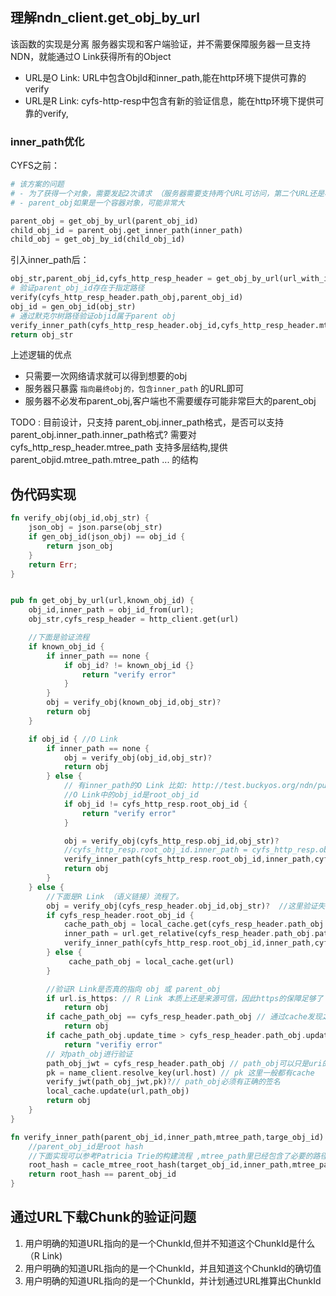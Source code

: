 ## 理解ndn_client.get_obj_by_url

该函数的实现是分离 服务器实现和客户端验证，并不需要保障服务器一旦支持NDN，就能通过O Link获得所有的Object
- URL是O Link: URL中包含ObjId和inner_path,能在http环境下提供可靠的verify
- URL是R Link: cyfs-http-resp中包含有新的验证信息，能在http环境下提供可靠的verify,

### inner_path优化

CYFS之前：

```python
# 该方案的问题
# - 为了获得一个对象，需要发起2次请求 （服务器需要支持两个URL可访问，第二个URL还是构造的）
# - parent_obj如果是一个容器对象，可能非常大

parent_obj = get_obj_by_url(parent_obj_id)
child_obj_id = parent_obj.get_inner_path(inner_path)
child_obj = get_obj_by_id(child_obj_id)
```

引入inner_path后：

```python
obj_str,parent_obj_id,cyfs_http_resp_header = get_obj_by_url(url_with_inner_path)
# 验证parent_obj_id存在于指定路径
verify(cyfs_http_resp_header.path_obj,parent_obj_id)
obj_id = gen_obj_id(obj_str)
# 通过默克尔树路径验证objid属于parent obj
verify_inner_path(cyfs_http_resp_header.obj_id,cyfs_http_resp_header.mtree_path,obj_id)
return obj_str
```
上述逻辑的优点
- 只需要一次网络请求就可以得到想要的obj
- 服务器只暴露 `指向最终obj的，包含inner_path` 的URL即可
- 服务器不必发布parent_obj,客户端也不需要缓存可能非常巨大的parent_obj

TODO : 目前设计，只支持 parent_obj.inner_path格式，是否可以支持parent_obj.inner_path.inner_path格式?
需要对cyfs_http_resp_header.mtree_path 支持多层结构,提供 parent_objid.mtree_path.mtree_path ... 的结构

## 伪代码实现

```rust
fn verify_obj(obj_id,obj_str) {
    json_obj = json.parse(obj_str)
    if gen_obj_id(json_obj) == obj_id {
        return json_obj
    }
    return Err;
}


pub fn get_obj_by_url(url,known_obj_id) {
    obj_id,inner_path = obj_id_from(url);
    obj_str,cyfs_resp_header = http_client.get(url)

    //下面是验证流程
    if known_obj_id {
        if inner_path == none {
            if obj_id? != known_obj_id {}
                return "verify error"
            }
        }
        obj = verify_obj(known_obj_id,obj_str)?
        return obj
    }

    if obj_id { //O Link 
        if inner_path == none {
            obj = verify_obj(obj_id,obj_str)?
            return obj
        } else {
            // 有inner_path的O Link 比如: http://test.buckyos.org/ndn/pub/$container_obj_id/pkgs/app_xxx/linux.tar.gz
            //O Link中的obj_id是root_obj_id
            if obj_id != cyfs_http_resp.root_obj_id {
                return "verify error"
            }

            obj = verify_obj(cyfs_http_resp.obj_id,obj_str)?
            //cyfs_http_resp.root_obj_id.inner_path = cyfs_http_resp.obj_id, 用cyfs_http_resp.mtree_path 证明
            verify_inner_path(cyfs_http_resp.root_obj_id,inner_path,cyfs_http_resp.mtree_path,cyfs_http_resp.obj_id)？
            return obj
        }
    } else {
        //下面是R Link （语义链接）流程了。
        obj = verify_obj(cyfs_resp_header.obj_id,obj_str)?  //这里验证失败就结束了
        if cyfs_resp_header.root_obj_id {
            cache_path_obj = local_cache.get(cyfs_resp_header.path_obj.path)
            inner_path = url.get_relative(cyfs_resp_header.path_obj.path)
            verify_inner_path(cyfs_http_resp.root_obj_id,inner_path,cyfs_http_resp.mtree_path,cyfs_http_resp.obj_id)？
        } else {
             cache_path_obj = local_cache.get(url)
        } 

        //验证R Link是否真的指向 obj 或 parent_obj
        if url.is_https: // R Link 本质上还是来源可信，因此https的保障足够了
            return obj
        if cache_path_obj == cyfs_resp_header.path_obj // 通过cache发现之前已经验证过了
            return obj
        if cache_path_obj.update_time > cyfs_resp_header.path_obj.update_time //这里潜在的依赖了客户端和服务器都有正确的时间
            return "verifiy error"
        // 对path_obj进行验证
        path_obj_jwt = cyfs_resp_header.path_obj // path_obj可以只是uri的一部分，此时url的剩下部分就是inner_path了
        pk = name_client.resolve_key(url.host) // pk 这里一般都有cache
        verify_jwt(path_obj_jwt,pk)?// path_obj必须有正确的签名
        local_cache.update(url,path_obj)
        return obj
    }
}

fn verify_inner_path(parent_obj_id,inner_path,mtree_path,targe_obj_id) {
    //parent_obj_id是root hash
    //下面实现可以参考Patricia Trie的构建流程 ,mtree_path里已经包含了必要的路径hash信息
    root_hash = cacle_mtree_root_hash(target_obj_id,inner_path,mtree_path)
    return root_hash == parent_obj_id
}

```
## 通过URL下载Chunk的验证问题

1. 用户明确的知道URL指向的是一个ChunkId,但并不知道这个ChunkId是什么 （R Link)
2. 用户明确的知道URL指向的是一个ChunkId，并且知道这个ChunkId的确切值
3. 用户明确的知道URL指向的是一个ChunkId，并计划通过URL推算出ChunkId


